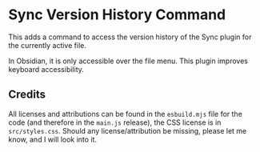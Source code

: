 # Sync Version History Command

This adds a command to access the version history of the Sync plugin for the currently active file.

In Obsidian, it is only accessible over the file menu. This plugin improves keyboard accessibility.


## Credits

All licenses and attributions can be found in the `esbuild.mjs` file for the code (and therefore in the `main.js` release), the CSS license is in `src/styles.css`. Should any license/attribution be missing, please let me know, and I will look into it.
